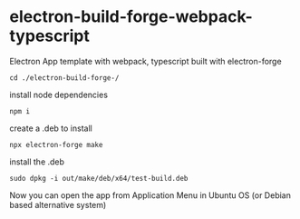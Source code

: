 # electron-build-forge-webpack-typescript
Electron App template with webpack, typescript built with electron-forge

```
cd ./electron-build-forge-/
```

install node dependencies

```
npm i
```

create a .deb to install

```
npx electron-forge make
```

install the .deb

```
sudo dpkg -i out/make/deb/x64/test-build.deb
```

Now you can open the app from Application Menu in Ubuntu OS (or Debian based alternative system)
